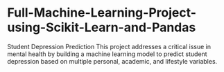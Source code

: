 # Full-Machine-Learning-Project-using-Scikit-Learn-and-Pandas
Student Depression Prediction This project addresses a critical issue in mental health by building a machine learning model to predict student depression based on multiple personal, academic, and lifestyle variables.  
